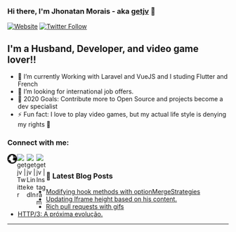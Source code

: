 ### Hi there, I'm Jhonatan Morais - aka [getjv][website] 👋

[![Website](https://img.shields.io/website?label=getjv.github.io&style=for-the-badge&url=https%3A%2F%2Fgetjv.github.io)](https://getjv.github.io/)
[![Twitter Follow](https://img.shields.io/twitter/follow/getjv?color=1DA1F2&logo=twitter&style=for-the-badge)](https://twitter.com/intent/follow?original_referer=https%3A%2F%2Fgithub.com%2Fgetjv&screen_name=getjv)

## I'm a Husband, Developer, and video game lover!!

- 🌱 I’m currently Working with Laravel and VueJS and I studing Flutter and French
- 👯 I’m looking for international job offers.
- 🥅 2020 Goals: Contribute more to Open Source and projects become a dev specialist
- ⚡ Fun fact: I love to play video games, but my actual life style is denying my rights 🤣

### Connect with me:

[<img align="left" alt="getjv.github.io" width="22px" src="https://raw.githubusercontent.com/iconic/open-iconic/master/svg/globe.svg" />][website]
[<img align="left" alt="getjv | Twitter" width="22px" src="https://cdn.jsdelivr.net/npm/simple-icons@v3/icons/twitter.svg" />][twitter]
[<img align="left" alt="getjv | LinkedIn" width="22px" src="https://cdn.jsdelivr.net/npm/simple-icons@v3/icons/linkedin.svg" />][linkedin]
[<img align="left" alt="getjv | Instagram" width="22px" src="https://cdn.jsdelivr.net/npm/simple-icons@v3/icons/instagram.svg" />][instagram]

<br />

### 📕 Latest Blog Posts

<!-- BLOG-POST-LIST:START -->
- [Modifying hook methods with optionMergeStrategies](https://dev.to/getjv/modifying-hook-methods-with-optionmergestrategies-1h5l)
- [Updating Iframe height based on his content.](https://dev.to/getjv/updating-iframe-height-based-on-his-content-j8p)
- [Rich pull requests with gifs](https://dev.to/getjv/rich-pull-requests-with-gifs-53k9)
- [HTTP/3: A próxima evolução.](https://dev.to/getjv/http-3-a-proxima-evolucao-29c0)
<!-- BLOG-POST-LIST:END -->

---


[website]: https://getjv.github.io
[twitter]: https://twitter.com/getjv
[youtube]: https://youtube.com/jhonatanmorais
[instagram]: https://instagram.com/getjv
[linkedin]: https://linkedin.com/in/jhonatan-morais
